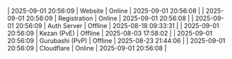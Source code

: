 | 2025-09-01 20:56:09 | Website | Online | 2025-09-01 20:56:08 |
| 2025-09-01 20:56:09 | Registration | Online | 2025-09-01 20:56:08 |
| 2025-09-01 20:56:09 | Auth Server | Offline | 2025-08-18 09:33:31 |
| 2025-09-01 20:56:09 | Kezan (PvE) | Offline | 2025-08-03 17:58:02 |
| 2025-09-01 20:56:09 | Gurubashi (PvP) | Offline | 2025-08-23 21:44:06 |
| 2025-09-01 20:56:09 | Cloudflare | Online | 2025-09-01 20:56:08 |
